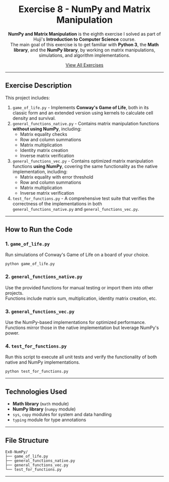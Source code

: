<div align="center">

# Exercise 8 - NumPy and Matrix Manipulation

**NumPy and Matrix Manipulation** is the eighth exercise I solved as part of Huji's **Introduction to Computer Science** course.  
The main goal of this exercise is to get familiar with **Python 3**, the **Math library**, and the **NumPy library**, by working on matrix manipulations, simulations, and algorithm implementations.

[View All Exercises](https://github.com/AfekAharoni/Intro2CS)

</div>

---

## Exercise Description

This project includes:
1. `game_of_life.py` - Implements **Conway's Game of Life**, both in its classic form and an extended version using kernels to calculate cell density and survival.
2. `general_functions_native.py` - Contains matrix manipulation functions **without using NumPy**, including:
   - Matrix equality checks
   - Row and column summations
   - Matrix multiplication
   - Identity matrix creation
   - Inverse matrix verification
3. `general_functions_vec.py` - Contains optimized matrix manipulation functions **using NumPy**, covering the same functionality as the native implementation, including:
   - Matrix equality with error threshold
   - Row and column summations
   - Matrix multiplication
   - Inverse matrix verification
4. `test_for_functions.py` - A comprehensive test suite that verifies the correctness of the implementations in both `general_functions_native.py` and `general_functions_vec.py`.

---

## How to Run the Code

### 1. `game_of_life.py`  
Run simulations of Conway's Game of Life on a board of your choice.

```
python game_of_life.py
```

### 2. `general_functions_native.py`  
Use the provided functions for manual testing or import them into other projects.  
Functions include matrix sum, multiplication, identity matrix creation, etc.

### 3. `general_functions_vec.py`  
Use the NumPy-based implementations for optimized performance.  
Functions mirror those in the native implementation but leverage NumPy's power.

### 4. `test_for_functions.py`  
Run this script to execute all unit tests and verify the functionality of both native and NumPy implementations.

```
python test_for_functions.py
```

---

## Technologies Used
- **Math library** (`math` module)
- **NumPy library** (`numpy` module)
- `sys`, `copy` modules for system and data handling
- `typing` module for type annotations

---

## File Structure

```
Ex8-NumPy/
├── game_of_life.py
├── general_functions_native.py
├── general_functions_vec.py
└── test_for_functions.py
```

---

